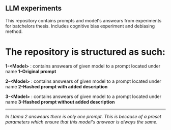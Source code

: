 ## LLM experiments
This repository contains prompts and model's answears from experiments for batchelors thesis.
Includes cognitive bias experiment and debiasing method.

# The repository is structured as such:
**1-\<Model\>** : contains answears of given model to a prompt located under name **1-Original prompt**

**2-\<Model\>** : contains answears of given model to a prompt located under name **2-Hashed prompt with added description**

**3-\<Model\>** : contains answears of given model to a prompt located under name **3-Hashed prompt without added description**

_________________________________________________________________________________________________________________________________
*In Llama 2 answears there is only one prompt. This is because of a preset parameters which ensure that this model's answear is always the same.*

